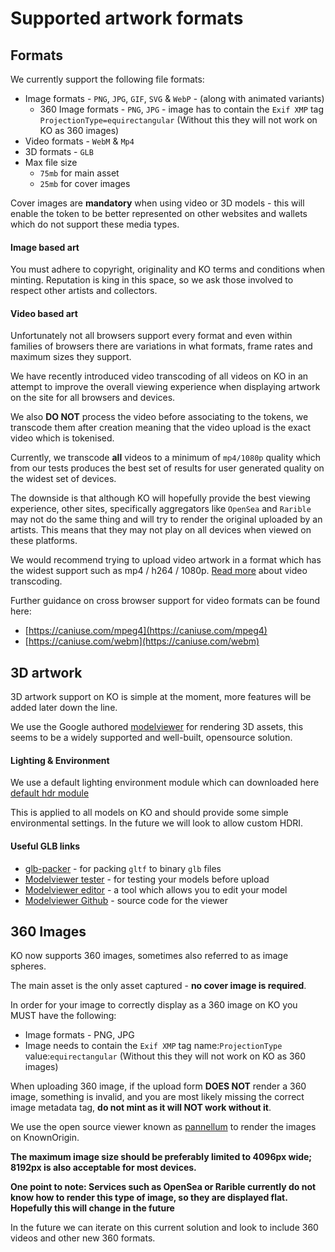 # Supported artwork formats

## Formats

We currently support the following file formats:

* Image formats - `PNG`, `JPG`, `GIF`, `SVG` & `WebP` - (along with animated variants)
    * 360 Image formats - `PNG`, `JPG` - image has to contain the `Exif XMP` tag `ProjectionType=equirectangular` (Without this they will not work on KO as 360 images)
* Video formats - `WebM` & `Mp4`
* 3D formats - `GLB`
* Max file size
    - `75mb` for main asset
    - `25mb` for cover images

Cover images are **mandatory** when using video or 3D models - this will enable the token to be better represented on other websites and wallets which do not support these media types.

#### Image based art

You must adhere to copyright, originality and KO terms and conditions when minting. Reputation is king in this space, so
 we ask those involved to respect other artists and collectors.

#### Video based art

Unfortunately not all browsers support every format and even within families of browsers there are variations in what
formats, frame rates and maximum sizes they support. 

We have recently introduced video transcoding of all videos on KO in an attempt to improve the overall viewing 
experience when displaying artwork on the site for all browsers and devices.

We also **DO NOT** process the video before associating to the tokens, we transcode them after creation meaning
that the video upload is the exact video which is tokenised. 

Currently, we transcode **all** videos to a minimum of `mp4/1080p` quality which from our tests produces the best
set of results for user generated quality on the widest set of devices.

The downside is that although KO will hopefully provide the best viewing experience, other sites, specifically aggregators
like `OpenSea` and `Rarible` may not do the same thing and will try to render the original uploaded by an artists. 
This means that they may not play on all devices when viewed on these platforms.

We would recommend trying to upload video artwork in a format which has the widest support such as mp4 / h264 / 1080p. 
[Read more](./video-encoding.md) about video transcoding.

Further guidance on cross browser support for video formats can be found here:
* [https://caniuse.com/mpeg4](https://caniuse.com/mpeg4)
* [https://caniuse.com/webm](https://caniuse.com/webm)

## 3D artwork

3D artwork support on KO is simple at the moment, more features will be added later down the line.

We use the Google authored [modelviewer](https://modelviewer.dev/) for rendering 3D assets, this seems to be
 a widely supported and well-built, opensource solution.   
 
#### Lighting & Environment

We use a default lighting environment module which can downloaded here [default hdr module](https://knownorigin.io/3d/environments/lightroom_14b.hdr)

This is applied to all models on KO and should provide some simple environmental settings.
 In the future we will look to allow custom HDRI.

#### Useful GLB links

* [glb-packer](https://glb-packer.glitch.me/) - for packing `gltf` to binary `glb` files
* [Modelviewer tester](https://modelviewer.dev/examples/tester.html) - for testing your models before upload
* [Modelviewer editor](https://modelviewer.dev/editor) - a tool which allows you to edit your model
* [Modelviewer Github](https://github.com/google/model-viewer/) - source code for the viewer

## 360 Images

KO now supports 360 images, sometimes also referred to as image spheres.

The main asset is the only asset captured - **no cover image is required**.

In order for your image to correctly display as a 360 image on KO you MUST have the following:

* Image formats - PNG, JPG
* Image needs to contain the `Exif XMP` tag name:`ProjectionType` value:`equirectangular` (Without this they will not work on KO as 360 images)

When uploading 360 image, if the upload form **DOES NOT** render a 360 image, something is invalid, and you are most likely
missing the correct image metadata tag, **do not mint as it will NOT work without it**.

We use the open source viewer known as [pannellum](https://pannellum.org) to render the images on KnownOrigin.

**The maximum image size should be preferably limited to 4096px wide; 8192px is also acceptable for most devices.**

**One point to note: 
Services such as OpenSea or Rarible currently do not know how to render this type of image, so they are displayed flat.
Hopefully this will change in the future**

In the future we can iterate on this current solution and look to include 360 videos and other new 360 formats. 
